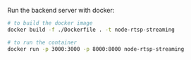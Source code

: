 Run the backend server with docker:

```bash
# to build the docker image
docker build -f ./Dockerfile . -t node-rtsp-streaming

# to run the container
docker run -p 3000:3000 -p 8000:8000 node-rtsp-streaming
```
